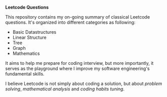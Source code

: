 **Leetcode Questions**

This repository contains my on-going summary of classical Leetcode questions. It's organized into 
different categories as following:

- Basic Datastructures
- Linear Structure
- Tree
- Graph
- Mathematics

It aims to help me prepare for coding interview, but more importantly, it serves as the playground where
I improve my software engineering's fundamental skills. 

I believe Leetcode is not simply about coding a solution, but about *problem solving*, *mathematical analysis*
and *coding habits tuning*.